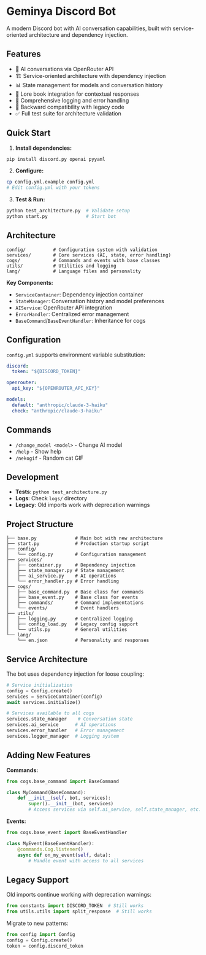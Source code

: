 # Geminya Discord Bot

A modern Discord bot with AI conversation capabilities, built with service-oriented architecture and dependency injection.

## Features

- 🤖 AI conversations via OpenRouter API
- 🏗️ Service-oriented architecture with dependency injection
- 📊 State management for models and conversation history
- 🎯 Lore book integration for contextual responses
- 📝 Comprehensive logging and error handling
- 🔄 Backward compatibility with legacy code
- ✅ Full test suite for architecture validation

## Quick Start

1. **Install dependencies:**

```bash
pip install discord.py openai pyyaml
```

2. **Configure:**

```bash
cp config.yml.example config.yml
# Edit config.yml with your tokens
```

3. **Test & Run:**

```bash
python test_architecture.py  # Validate setup
python start.py              # Start bot
```

## Architecture

```
config/          # Configuration system with validation
services/        # Core services (AI, state, error handling)
cogs/            # Commands and events with base classes
utils/           # Utilities and logging
lang/            # Language files and personality
```

**Key Components:**

- `ServiceContainer`: Dependency injection container
- `StateManager`: Conversation history and model preferences
- `AIService`: OpenRouter API integration
- `ErrorHandler`: Centralized error management
- `BaseCommand`/`BaseEventHandler`: Inheritance for cogs

## Configuration

`config.yml` supports environment variable substitution:

```yaml
discord:
  token: "${DISCORD_TOKEN}"

openrouter:
  api_key: "${OPENROUTER_API_KEY}"

models:
  default: "anthropic/claude-3-haiku"
  check: "anthropic/claude-3-haiku"
```

## Commands

- `/change_model <model>` - Change AI model
- `/help` - Show help
- `/nekogif` - Random cat GIF

## Development

- **Tests**: `python test_architecture.py`
- **Logs**: Check `logs/` directory
- **Legacy**: Old imports work with deprecation warnings

## Project Structure

```
├── base.py              # Main bot with new architecture
├── start.py             # Production startup script
├── config/
│   └── config.py        # Configuration management
├── services/
│   ├── container.py     # Dependency injection
│   ├── state_manager.py # State management
│   ├── ai_service.py    # AI operations
│   └── error_handler.py # Error handling
├── cogs/
│   ├── base_command.py  # Base class for commands
│   ├── base_event.py    # Base class for events
│   ├── commands/        # Command implementations
│   └── events/          # Event handlers
├── utils/
│   ├── logging.py       # Centralized logging
│   ├── config_load.py   # Legacy config support
│   └── utils.py         # General utilities
└── lang/
    └── en.json          # Personality and responses
```

## Service Architecture

The bot uses dependency injection for loose coupling:

```python
# Service initialization
config = Config.create()
services = ServiceContainer(config)
await services.initialize()

# Services available to all cogs
services.state_manager    # Conversation state
services.ai_service      # AI operations
services.error_handler   # Error management
services.logger_manager  # Logging system
```

## Adding New Features

**Commands:**

```python
from cogs.base_command import BaseCommand

class MyCommand(BaseCommand):
    def __init__(self, bot, services):
        super().__init__(bot, services)
        # Access services via self.ai_service, self.state_manager, etc.
```

**Events:**

```python
from cogs.base_event import BaseEventHandler

class MyEvent(BaseEventHandler):
    @commands.Cog.listener()
    async def on_my_event(self, data):
        # Handle event with access to all services
```

## Legacy Support

Old imports continue working with deprecation warnings:

```python
from constants import DISCORD_TOKEN  # Still works
from utils.utils import split_response  # Still works
```

Migrate to new patterns:

```python
from config import Config
config = Config.create()
token = config.discord_token
```
